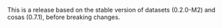 This is a release based on the stable version of datasets (0.2.0-M2) and cosas (0.7.1), before breaking changes.
